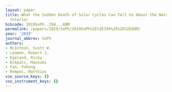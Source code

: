 ```yaml
---
layout: paper
title: What the Sudden Death of Solar Cycles Can Tell Us About the Nature of the Solar
  Interior
bibcode: 2019SoPh..294...88M
permalink: /papers/2019/SoPh/2019SoPh%2E%2E294%2E%2E%2E88M/
year: '2019'
journal_abbrev: SoPh
authors:
- McIntosh, Scott W.
- Leamon, Robert J.
- Egeland, Ricky
- Dikpati, Mausumi
- Fan, Yuhong
- Rempel, Matthias
vso_source_keys: {}
vso_instrument_keys: {}
---
```

